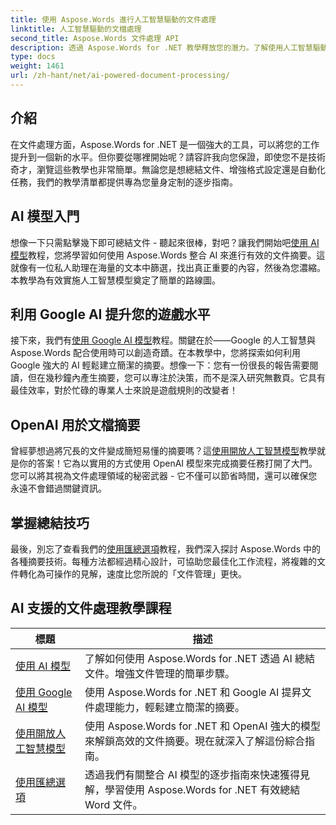 ```yaml
---
title: 使用 Aspose.Words 進行人工智慧驅動的文件處理
linktitle: 人工智慧驅動的文檔處理
second_title: Aspose.Words 文件處理 API
description: 透過 Aspose.Words for .NET 教學釋放您的潛力。了解使用人工智慧驅動的解決方案增強文件處理，以獲得快速有效的結果。
type: docs
weight: 1461
url: /zh-hant/net/ai-powered-document-processing/
---
```

## 介紹

在文件處理方面，Aspose.Words for .NET 是一個強大的工具，可以將您的工作提升到一個新的水平。但你要從哪裡開始呢？請容許我向您保證，即使您不是技術奇才，瀏覽這些教學也非常簡單。無論您是想總結文件、增強格式設定還是自動化任務，我們的教學清單都提供專為您量身定制的逐步指南。

## AI 模型入門

想像一下只需點擊幾下即可總結文件 - 聽起來很棒，對吧？讓我們開始吧[使用 AI 模型](./working-with-ai-model/)教程，您將學習如何使用 Aspose.Words 整合 AI 來進行有效的文件摘要。這就像有一位私人助理在海量的文本中篩選，找出真正重要的內容，然後為您濃縮。本教學為有效實施人工智慧模型奠定了簡單的路線圖。 

## 利用 Google AI 提升您的遊戲水平

接下來，我們有[使用 Google AI 模型](./working-with-google-ai-model/)教程。關鍵在於——Google 的人工智慧與 Aspose.Words 配合使用時可以創造奇蹟。在本教學中，您將探索如何利用 Google 強大的 AI 輕鬆建立簡潔的摘要。想像一下：您有一份很長的報告需要閱讀，但在幾秒鐘內產生摘要，您可以專注於決策，而不是深入研究無數頁。它具有最佳效率，對於忙碌的專業人士來說是遊戲規則的改變者！

## OpenAI 用於文檔摘要

曾經夢想過將冗長的文件變成簡短易懂的摘要嗎？這[使用開放人工智慧模型](./working-with-open-ai-model/)教學就是你的答案！它為以實用的方式使用 OpenAI 模型來完成摘要任務打開了大門。您可以將其視為文件處理領域的秘密武器 - 它不僅可以節省時間，還可以確保您永遠不會錯過關鍵資訊。

## 掌握總結技巧

最後，別忘了查看我們的[使用匯總選項](./working-with-summarize-options/)教程，我們深入探討 Aspose.Words 中的各種摘要技術。每種方法都經過精心設計，可協助您最佳化工作流程，將複雜的文件轉化為可操作的見解，速度比您所說的「文件管理」更快。 

 ## AI 支援的文件處理教學課程
| 標題 | 描述 |
| --- | --- |
| [使用 AI 模型](./working-with-ai-model/) | 了解如何使用 Aspose.Words for .NET 透過 AI 總結文件。增強文件管理的簡單步驟。 |
| [使用 Google AI 模型](./working-with-google-ai-model/) | 使用 Aspose.Words for .NET 和 Google AI 提昇文件處理能力，輕鬆建立簡潔的摘要。 |
| [使用開放人工智慧模型](./working-with-open-ai-model/) | 使用 Aspose.Words for .NET 和 OpenAI 強大的模型來解鎖高效的文件摘要。現在就深入了解這份綜合指南。 |
| [使用匯總選項](./working-with-summarize-options/) | 透過我們有關整合 AI 模型的逐步指南來快速獲得見解，學習使用 Aspose.Words for .NET 有效總結 Word 文件。 |